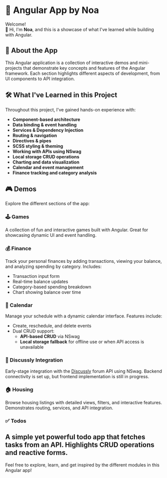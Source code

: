 # 🎨 Angular App by Noa

Welcome!  
👋 Hi, I'm **Noa**, and this is a showcase of what I've learned while building with Angular.

## 🚀 About the App

This Angular application is a collection of interactive demos and mini-projects that demonstrate key concepts and features of the Angular framework. Each section highlights different aspects of development, from UI components to API integration.

## 🛠️ What I've Learned in this Project

Throughout this project, I've gained hands-on experience with:

- **Component-based architecture**
- **Data binding & event handling**
- **Services & Dependency Injection**
- **Routing & navigation**
- **Directives & pipes**
- **SCSS styling & theming**
- **Working with APIs using NSwag**
- **Local storage CRUD operations**
- **Charting and data visualization**
- **Calendar and event management**
- **Finance tracking and category analysis**

## 🎮 Demos

Explore the different sections of the app:

### 🕹️ Games
A collection of fun and interactive games built with Angular. Great for showcasing dynamic UI and event handling.


### 💰 Finance
Track your personal finances by adding transactions, viewing your balance, and analyzing spending by category. Includes:

- Transaction input form
- Real-time balance updates
- Category-based spending breakdown
- Chart showing balance over time

### 📅 Calendar
Manage your schedule with a dynamic calendar interface. Features include:

- Create, reschedule, and delete events
- Dual CRUD support:
  - **API-based CRUD** via NSwag
  - **Local storage fallback** for offline use or when API access is unavailable

### 💬 Discussly Integration
Early-stage integration with the [Discussly](https://github.com/blockplocker/DiscusslyApi) forum API using NSwag. Backend connectivity is set up, but frontend implementation is still in progress.

### 🏠 Housing
Browse housing listings with detailed views, filters, and interactive features. Demonstrates routing, services, and API integration.

### ✅ Todos
A simple yet powerful todo app that fetches tasks from an API. Highlights CRUD operations and reactive forms.
---

Feel free to explore, learn, and get inspired by the different modules in this Angular app!
